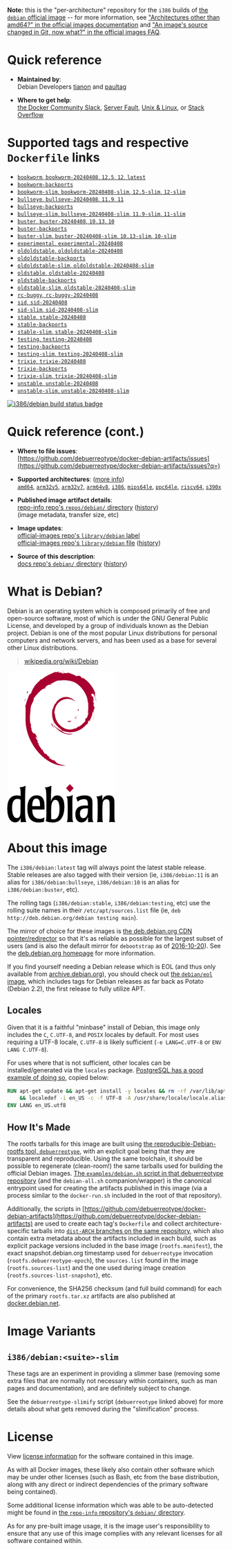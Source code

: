 <!--

********************************************************************************

WARNING:

    DO NOT EDIT "debian/README.md"

    IT IS AUTO-GENERATED

    (from the other files in "debian/" combined with a set of templates)

********************************************************************************

-->

**Note:** this is the "per-architecture" repository for the `i386` builds of [the `debian` official image](https://hub.docker.com/_/debian) -- for more information, see ["Architectures other than amd64?" in the official images documentation](https://github.com/docker-library/official-images#architectures-other-than-amd64) and ["An image's source changed in Git, now what?" in the official images FAQ](https://github.com/docker-library/faq#an-images-source-changed-in-git-now-what).

# Quick reference

-	**Maintained by**:  
	Debian Developers [tianon](https://qa.debian.org/developer.php?login=tianon) and [paultag](https://qa.debian.org/developer.php?login=paultag)

-	**Where to get help**:  
	[the Docker Community Slack](https://dockr.ly/comm-slack), [Server Fault](https://serverfault.com/help/on-topic), [Unix & Linux](https://unix.stackexchange.com/help/on-topic), or [Stack Overflow](https://stackoverflow.com/help/on-topic)

# Supported tags and respective `Dockerfile` links

-	[`bookworm`, `bookworm-20240408`, `12.5`, `12`, `latest`](https://github.com/debuerreotype/docker-debian-artifacts/blob/46e3c70e8e6d9b0b7f6c440d9485560820bd066b/bookworm/Dockerfile)
-	[`bookworm-backports`](https://github.com/debuerreotype/docker-debian-artifacts/blob/46e3c70e8e6d9b0b7f6c440d9485560820bd066b/bookworm/backports/Dockerfile)
-	[`bookworm-slim`, `bookworm-20240408-slim`, `12.5-slim`, `12-slim`](https://github.com/debuerreotype/docker-debian-artifacts/blob/46e3c70e8e6d9b0b7f6c440d9485560820bd066b/bookworm/slim/Dockerfile)
-	[`bullseye`, `bullseye-20240408`, `11.9`, `11`](https://github.com/debuerreotype/docker-debian-artifacts/blob/46e3c70e8e6d9b0b7f6c440d9485560820bd066b/bullseye/Dockerfile)
-	[`bullseye-backports`](https://github.com/debuerreotype/docker-debian-artifacts/blob/46e3c70e8e6d9b0b7f6c440d9485560820bd066b/bullseye/backports/Dockerfile)
-	[`bullseye-slim`, `bullseye-20240408-slim`, `11.9-slim`, `11-slim`](https://github.com/debuerreotype/docker-debian-artifacts/blob/46e3c70e8e6d9b0b7f6c440d9485560820bd066b/bullseye/slim/Dockerfile)
-	[`buster`, `buster-20240408`, `10.13`, `10`](https://github.com/debuerreotype/docker-debian-artifacts/blob/46e3c70e8e6d9b0b7f6c440d9485560820bd066b/buster/Dockerfile)
-	[`buster-backports`](https://github.com/debuerreotype/docker-debian-artifacts/blob/46e3c70e8e6d9b0b7f6c440d9485560820bd066b/buster/backports/Dockerfile)
-	[`buster-slim`, `buster-20240408-slim`, `10.13-slim`, `10-slim`](https://github.com/debuerreotype/docker-debian-artifacts/blob/46e3c70e8e6d9b0b7f6c440d9485560820bd066b/buster/slim/Dockerfile)
-	[`experimental`, `experimental-20240408`](https://github.com/debuerreotype/docker-debian-artifacts/blob/46e3c70e8e6d9b0b7f6c440d9485560820bd066b/experimental/Dockerfile)
-	[`oldoldstable`, `oldoldstable-20240408`](https://github.com/debuerreotype/docker-debian-artifacts/blob/46e3c70e8e6d9b0b7f6c440d9485560820bd066b/oldoldstable/Dockerfile)
-	[`oldoldstable-backports`](https://github.com/debuerreotype/docker-debian-artifacts/blob/46e3c70e8e6d9b0b7f6c440d9485560820bd066b/oldoldstable/backports/Dockerfile)
-	[`oldoldstable-slim`, `oldoldstable-20240408-slim`](https://github.com/debuerreotype/docker-debian-artifacts/blob/46e3c70e8e6d9b0b7f6c440d9485560820bd066b/oldoldstable/slim/Dockerfile)
-	[`oldstable`, `oldstable-20240408`](https://github.com/debuerreotype/docker-debian-artifacts/blob/46e3c70e8e6d9b0b7f6c440d9485560820bd066b/oldstable/Dockerfile)
-	[`oldstable-backports`](https://github.com/debuerreotype/docker-debian-artifacts/blob/46e3c70e8e6d9b0b7f6c440d9485560820bd066b/oldstable/backports/Dockerfile)
-	[`oldstable-slim`, `oldstable-20240408-slim`](https://github.com/debuerreotype/docker-debian-artifacts/blob/46e3c70e8e6d9b0b7f6c440d9485560820bd066b/oldstable/slim/Dockerfile)
-	[`rc-buggy`, `rc-buggy-20240408`](https://github.com/debuerreotype/docker-debian-artifacts/blob/46e3c70e8e6d9b0b7f6c440d9485560820bd066b/rc-buggy/Dockerfile)
-	[`sid`, `sid-20240408`](https://github.com/debuerreotype/docker-debian-artifacts/blob/46e3c70e8e6d9b0b7f6c440d9485560820bd066b/sid/Dockerfile)
-	[`sid-slim`, `sid-20240408-slim`](https://github.com/debuerreotype/docker-debian-artifacts/blob/46e3c70e8e6d9b0b7f6c440d9485560820bd066b/sid/slim/Dockerfile)
-	[`stable`, `stable-20240408`](https://github.com/debuerreotype/docker-debian-artifacts/blob/46e3c70e8e6d9b0b7f6c440d9485560820bd066b/stable/Dockerfile)
-	[`stable-backports`](https://github.com/debuerreotype/docker-debian-artifacts/blob/46e3c70e8e6d9b0b7f6c440d9485560820bd066b/stable/backports/Dockerfile)
-	[`stable-slim`, `stable-20240408-slim`](https://github.com/debuerreotype/docker-debian-artifacts/blob/46e3c70e8e6d9b0b7f6c440d9485560820bd066b/stable/slim/Dockerfile)
-	[`testing`, `testing-20240408`](https://github.com/debuerreotype/docker-debian-artifacts/blob/46e3c70e8e6d9b0b7f6c440d9485560820bd066b/testing/Dockerfile)
-	[`testing-backports`](https://github.com/debuerreotype/docker-debian-artifacts/blob/46e3c70e8e6d9b0b7f6c440d9485560820bd066b/testing/backports/Dockerfile)
-	[`testing-slim`, `testing-20240408-slim`](https://github.com/debuerreotype/docker-debian-artifacts/blob/46e3c70e8e6d9b0b7f6c440d9485560820bd066b/testing/slim/Dockerfile)
-	[`trixie`, `trixie-20240408`](https://github.com/debuerreotype/docker-debian-artifacts/blob/46e3c70e8e6d9b0b7f6c440d9485560820bd066b/trixie/Dockerfile)
-	[`trixie-backports`](https://github.com/debuerreotype/docker-debian-artifacts/blob/46e3c70e8e6d9b0b7f6c440d9485560820bd066b/trixie/backports/Dockerfile)
-	[`trixie-slim`, `trixie-20240408-slim`](https://github.com/debuerreotype/docker-debian-artifacts/blob/46e3c70e8e6d9b0b7f6c440d9485560820bd066b/trixie/slim/Dockerfile)
-	[`unstable`, `unstable-20240408`](https://github.com/debuerreotype/docker-debian-artifacts/blob/46e3c70e8e6d9b0b7f6c440d9485560820bd066b/unstable/Dockerfile)
-	[`unstable-slim`, `unstable-20240408-slim`](https://github.com/debuerreotype/docker-debian-artifacts/blob/46e3c70e8e6d9b0b7f6c440d9485560820bd066b/unstable/slim/Dockerfile)

[![i386/debian build status badge](https://img.shields.io/jenkins/s/https/doi-janky.infosiftr.net/job/multiarch/job/i386/job/debian.svg?label=i386/debian%20%20build%20job)](https://doi-janky.infosiftr.net/job/multiarch/job/i386/job/debian/)

# Quick reference (cont.)

-	**Where to file issues**:  
	[https://github.com/debuerreotype/docker-debian-artifacts/issues](https://github.com/debuerreotype/docker-debian-artifacts/issues?q=)

-	**Supported architectures**: ([more info](https://github.com/docker-library/official-images#architectures-other-than-amd64))  
	[`amd64`](https://hub.docker.com/r/amd64/debian/), [`arm32v5`](https://hub.docker.com/r/arm32v5/debian/), [`arm32v7`](https://hub.docker.com/r/arm32v7/debian/), [`arm64v8`](https://hub.docker.com/r/arm64v8/debian/), [`i386`](https://hub.docker.com/r/i386/debian/), [`mips64le`](https://hub.docker.com/r/mips64le/debian/), [`ppc64le`](https://hub.docker.com/r/ppc64le/debian/), [`riscv64`](https://hub.docker.com/r/riscv64/debian/), [`s390x`](https://hub.docker.com/r/s390x/debian/)

-	**Published image artifact details**:  
	[repo-info repo's `repos/debian/` directory](https://github.com/docker-library/repo-info/blob/master/repos/debian) ([history](https://github.com/docker-library/repo-info/commits/master/repos/debian))  
	(image metadata, transfer size, etc)

-	**Image updates**:  
	[official-images repo's `library/debian` label](https://github.com/docker-library/official-images/issues?q=label%3Alibrary%2Fdebian)  
	[official-images repo's `library/debian` file](https://github.com/docker-library/official-images/blob/master/library/debian) ([history](https://github.com/docker-library/official-images/commits/master/library/debian))

-	**Source of this description**:  
	[docs repo's `debian/` directory](https://github.com/docker-library/docs/tree/master/debian) ([history](https://github.com/docker-library/docs/commits/master/debian))

# What is Debian?

Debian is an operating system which is composed primarily of free and open-source software, most of which is under the GNU General Public License, and developed by a group of individuals known as the Debian project. Debian is one of the most popular Linux distributions for personal computers and network servers, and has been used as a base for several other Linux distributions.

> [wikipedia.org/wiki/Debian](https://en.wikipedia.org/wiki/Debian)

![logo](https://raw.githubusercontent.com/docker-library/docs/b449be7df57e9ed9086bb5821bfb5d6cdc5d67a4/debian/logo.png)

# About this image

The `i386/debian:latest` tag will always point the latest stable release. Stable releases are also tagged with their version (ie, `i386/debian:11` is an alias for `i386/debian:bullseye`, `i386/debian:10` is an alias for `i386/debian:buster`, etc).

The rolling tags (`i386/debian:stable`, `i386/debian:testing`, etc) use the rolling suite names in their `/etc/apt/sources.list` file (ie, `deb http://deb.debian.org/debian testing main`).

The mirror of choice for these images is [the deb.debian.org CDN pointer/redirector](https://deb.debian.org) so that it's as reliable as possible for the largest subset of users (and is also the default mirror for `debootstrap` as of [2016-10-20](https://anonscm.debian.org/cgit/d-i/debootstrap.git/commit/?id=9e8bc60ad1ccf3a25ce7890526b70059f3e770de)). See the [deb.debian.org homepage](https://deb.debian.org) for more information.

If you find yourself needing a Debian release which is EOL (and thus only available from [archive.debian.org](http://archive.debian.org)), you should check out [the `debian/eol` image](https://hub.docker.com/r/debian/eol/), which includes tags for Debian releases as far back as Potato (Debian 2.2), the first release to fully utilize APT.

## Locales

Given that it is a faithful "minbase" install of Debian, this image only includes the `C`, `C.UTF-8`, and `POSIX` locales by default. For most uses requiring a UTF-8 locale, `C.UTF-8` is likely sufficient (`-e LANG=C.UTF-8` or `ENV LANG C.UTF-8`).

For uses where that is not sufficient, other locales can be installed/generated via the `locales` package. [PostgreSQL has a good example of doing so](https://github.com/docker-library/postgres/blob/69bc540ecfffecce72d49fa7e4a46680350037f9/9.6/Dockerfile#L21-L24), copied below:

```dockerfile
RUN apt-get update && apt-get install -y locales && rm -rf /var/lib/apt/lists/* \
	&& localedef -i en_US -c -f UTF-8 -A /usr/share/locale/locale.alias en_US.UTF-8
ENV LANG en_US.utf8
```

## How It's Made

The rootfs tarballs for this image are built using [the reproducible-Debian-rootfs tool, `debuerreotype`](https://github.com/debuerreotype/debuerreotype), with an explicit goal being that they are transparent and reproducible. Using the same toolchain, it should be possible to regenerate (clean-room!) the same tarballs used for building the official Debian images. [The `examples/debian.sh` script in that debuerreotype repository](https://github.com/debuerreotype/debuerreotype/blob/master/examples/debian.sh) (and the `debian-all.sh` companion/wrapper) is the canonical entrypoint used for creating the artifacts published in this image (via a process similar to the `docker-run.sh` included in the root of that repository).

Additionally, the scripts in [https://github.com/debuerreotype/docker-debian-artifacts](https://github.com/debuerreotype/docker-debian-artifacts) are used to create each tag's `Dockerfile` and collect architecture-specific tarballs into [`dist-ARCH` branches on the same repository](https://github.com/debuerreotype/docker-debian-artifacts/branches), which also contain extra metadata about the artifacts included in each build, such as explicit package versions included in the base image (`rootfs.manifest`), the exact snapshot.debian.org timestamp used for `debuerreotype` invocation (`rootfs.debuerreotype-epoch`), the `sources.list` found in the image (`rootfs.sources-list`) and the one used during image creation (`rootfs.sources-list-snapshot`), etc.

For convenience, the SHA256 checksum (and full build command) for each of the primary `rootfs.tar.xz` artifacts are also published at [docker.debian.net](https://docker.debian.net/).

# Image Variants

## `i386/debian:<suite>-slim`

These tags are an experiment in providing a slimmer base (removing some extra files that are normally not necessary within containers, such as man pages and documentation), and are definitely subject to change.

See the `debuerreotype-slimify` script (`debuerreotype` linked above) for more details about what gets removed during the "slimification" process.

# License

View [license information](https://www.debian.org/social_contract#guidelines) for the software contained in this image.

As with all Docker images, these likely also contain other software which may be under other licenses (such as Bash, etc from the base distribution, along with any direct or indirect dependencies of the primary software being contained).

Some additional license information which was able to be auto-detected might be found in [the `repo-info` repository's `debian/` directory](https://github.com/docker-library/repo-info/tree/master/repos/debian).

As for any pre-built image usage, it is the image user's responsibility to ensure that any use of this image complies with any relevant licenses for all software contained within.

